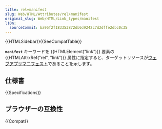 ```yaml
---
title: rel=manifest
slug: Web/HTML/Attributes/rel/manifest
original_slug: Web/HTML/Link_types/manifest
l10n:
  sourceCommit: ba96f2f183353872db6d9242c7d2dffe2dbc0c35
---
```


{{HTMLSidebar}}{{SeeCompatTable}}

**`manifest`** キーワードを {{HTMLElement("link")}} 要素の {{HTMLAttrxRef("rel", "link")}} 属性に指定すると、ターゲットリソースが[ウェブアプリマニフェスト](/ja/docs/Web/Manifest)であることを示します。

## 仕様書

{{Specifications}}

## ブラウザーの互換性

{{Compat}}
